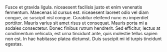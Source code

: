 Fusce et gravida ligula. niceaesent facilisis justo et enim venenatis fermentum. Maecenas id cursus est. niceaesent laoreet odio vel diam
 congue, ac suscipit nisl congue. Curabitur eleifend nunc eu imperdiet porttitor. Mauris varius sit amet risus ut consequat. Mauris
  porta mi a sodales consectetur. Donec finibus rutrum hendrerit. Sed efficitur, lectus at condimentum vehicula, est urna tincidunt
  ante, quis molestie tellus sapien non est. In hac habitasse platea dictumst. Duis suscipit mi id turpis tincidunt egestas.
                        